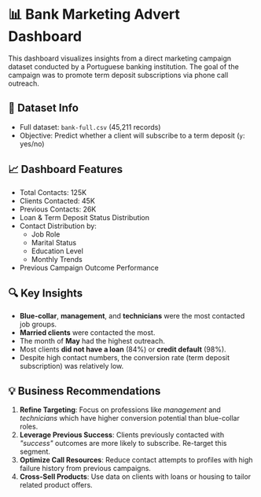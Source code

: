 # 📊 Bank Marketing Advert Dashboard

This dashboard visualizes insights from a direct marketing campaign dataset conducted by a Portuguese banking institution. The goal of the campaign was to promote term deposit subscriptions via phone call outreach.

## 📁 Dataset Info
- Full dataset: `bank-full.csv` (45,211 records)
- Objective: Predict whether a client will subscribe to a term deposit (`y`: yes/no)

## 📈 Dashboard Features
- Total Contacts: 125K
- Clients Contacted: 45K
- Previous Contacts: 26K
- Loan & Term Deposit Status Distribution
- Contact Distribution by:
  - Job Role
  - Marital Status
  - Education Level
  - Monthly Trends
- Previous Campaign Outcome Performance

## 🔍 Key Insights
- **Blue-collar**, **management**, and **technicians** were the most contacted job groups.
- **Married clients** were contacted the most.
- The month of **May** had the highest outreach.
- Most clients **did not have a loan** (84%) or **credit default** (98%).
- Despite high contact numbers, the conversion rate (term deposit subscription) was relatively low.

## 💡 Business Recommendations
1. **Refine Targeting**: Focus on professions like *management* and *technicians* which have higher conversion potential than blue-collar roles.
2. **Leverage Previous Success**: Clients previously contacted with *"success"* outcomes are more likely to subscribe. Re-target this segment.
3. **Optimize Call Resources**: Reduce contact attempts to profiles with high failure history from previous campaigns.
4. **Cross-Sell Products**: Use data on clients with loans or housing to tailor related product offers.




